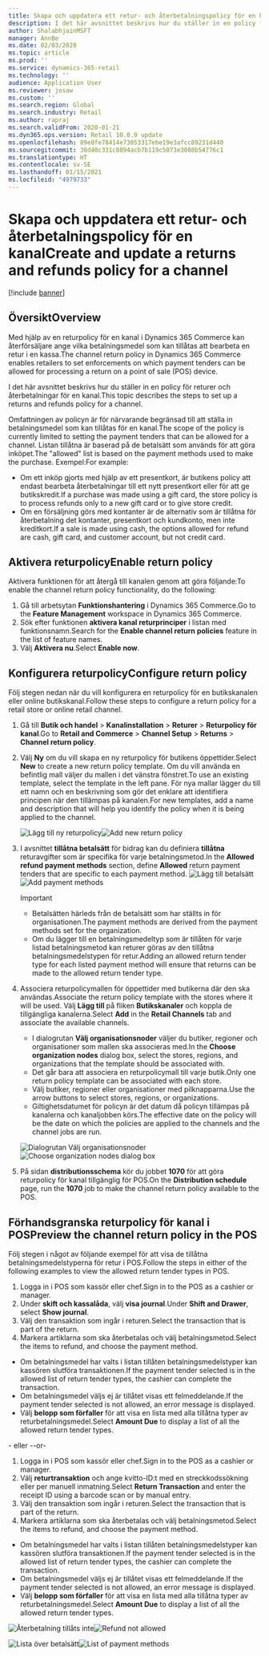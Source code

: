 ```yaml
---
title: Skapa och uppdatera ett retur- och återbetalningspolicy för en kanal
description: I det här avsnittet beskrivs hur du ställer in en policy för returer och återbetalningar för en kanal.
author: ShalabhjainMSFT
manager: AnnBe
ms.date: 02/03/2020
ms.topic: article
ms.prod: ''
ms.service: dynamics-365-retail
ms.technology: ''
audience: Application User
ms.reviewer: josaw
ms.custom: ''
ms.search.region: Global
ms.search.industry: Retail
ms.author: rapraj
ms.search.validFrom: 2020-01-21
ms.dyn365.ops.version: Retail 10.0.9 update
ms.openlocfilehash: 89e8fe78414e73053317ebe19e3afcc89231d440
ms.sourcegitcommit: 38d40c331c8894acb7b119c5073e3088b54776c1
ms.translationtype: HT
ms.contentlocale: sv-SE
ms.lasthandoff: 01/15/2021
ms.locfileid: "4979733"
---
```

# <a name="create-and-update-a-returns-and-refunds-policy-for-a-channel"></a><span data-ttu-id="0adb1-103">Skapa och uppdatera ett retur- och återbetalningspolicy för en kanal</span><span class="sxs-lookup"><span data-stu-id="0adb1-103">Create and update a returns and refunds policy for a channel</span></span>

[!include [banner](includes/banner.md)]

## <a name="overview"></a><span data-ttu-id="0adb1-104">Översikt</span><span class="sxs-lookup"><span data-stu-id="0adb1-104">Overview</span></span>

<span data-ttu-id="0adb1-105">Med hjälp av en returpolicy för en kanal i Dynamics 365 Commerce kan återförsäljare ange vilka betalningsmedel som kan tillåtas att bearbeta en retur i en kassa.</span><span class="sxs-lookup"><span data-stu-id="0adb1-105">The channel return policy in Dynamics 365 Commerce enables retailers to set enforcements on which payment tenders can be allowed for processing a return on a point of sale (POS) device.</span></span>  

<span data-ttu-id="0adb1-106">I det här avsnittet beskrivs hur du ställer in en policy för returer och återbetalningar för en kanal.</span><span class="sxs-lookup"><span data-stu-id="0adb1-106">This topic describes the steps to set up a returns and refunds policy for a channel.</span></span>

<span data-ttu-id="0adb1-107">Omfattningen av policyn är för närvarande begränsad till att ställa in betalningsmedel som kan tillåtas för en kanal.</span><span class="sxs-lookup"><span data-stu-id="0adb1-107">The scope of the policy is currently limited to setting the payment tenders that can be allowed for a channel.</span></span> <span data-ttu-id="0adb1-108">Listan tillåtna är baserad på de betalsätt som används för att göra inköpet.</span><span class="sxs-lookup"><span data-stu-id="0adb1-108">The "allowed" list is based on the payment methods used to make the purchase.</span></span> <span data-ttu-id="0adb1-109">Exempel:</span><span class="sxs-lookup"><span data-stu-id="0adb1-109">For example:</span></span>

- <span data-ttu-id="0adb1-110">Om ett inköp gjorts med hjälp av ett presentkort, är butikens policy att endast bearbeta återbetalningar till ett nytt presentkort eller för att ge butikskredit.</span><span class="sxs-lookup"><span data-stu-id="0adb1-110">If a purchase was made using a gift card, the store policy is to process refunds only to a new gift card or to give store credit.</span></span> 
- <span data-ttu-id="0adb1-111">Om en försäljning görs med kontanter är de alternativ som är tillåtna för återbetalning det kontanter, presentkort och kundkonto, men inte kreditkort.</span><span class="sxs-lookup"><span data-stu-id="0adb1-111">If a sale is made using cash, the options allowed for refund are cash, gift card, and customer account, but not credit card.</span></span> 


## <a name="enable-return-policy"></a><span data-ttu-id="0adb1-112">Aktivera returpolicy</span><span class="sxs-lookup"><span data-stu-id="0adb1-112">Enable return policy</span></span>

<span data-ttu-id="0adb1-113">Aktivera funktionen för att återgå till kanalen genom att göra följande:</span><span class="sxs-lookup"><span data-stu-id="0adb1-113">To enable the channel return policy functionality, do the following:</span></span>

1. <span data-ttu-id="0adb1-114">Gå till arbetsytan **Funktionshantering** i Dynamics 365 Commerce.</span><span class="sxs-lookup"><span data-stu-id="0adb1-114">Go to the **Feature Management** workspace in Dynamics 365 Commerce.</span></span>
2. <span data-ttu-id="0adb1-115">Sök efter funktionen **aktivera kanal returprinciper** i listan med funktionsnamn.</span><span class="sxs-lookup"><span data-stu-id="0adb1-115">Search for the **Enable channel return policies** feature in the list of feature names.</span></span>
3. <span data-ttu-id="0adb1-116">Välj **Aktivera nu**.</span><span class="sxs-lookup"><span data-stu-id="0adb1-116">Select **Enable now**.</span></span> 

## <a name="configure-return-policy"></a><span data-ttu-id="0adb1-117">Konfigurera returpolicy</span><span class="sxs-lookup"><span data-stu-id="0adb1-117">Configure return policy</span></span>

<span data-ttu-id="0adb1-118">Följ stegen nedan när du vill konfigurera en returpolicy för en butikskanalen eller online butikskanal.</span><span class="sxs-lookup"><span data-stu-id="0adb1-118">Follow these steps to configure a return policy for a retail store or online retail channel.</span></span>

1. <span data-ttu-id="0adb1-119">Gå till **Butik och handel** \> **Kanalinstallation** \> **Returer** \> **Returpolicy för kanal**.</span><span class="sxs-lookup"><span data-stu-id="0adb1-119">Go to **Retail and Commerce** \> **Channel Setup** \> **Returns** \> **Channel return policy**.</span></span>

2. <span data-ttu-id="0adb1-120">Välj **Ny** om du vill skapa en ny returpolicy för butikens öppettider.</span><span class="sxs-lookup"><span data-stu-id="0adb1-120">Select **New** to create a new return policy template.</span></span> <span data-ttu-id="0adb1-121">Om du vill använda en befintlig mall väljer du mallen i det vänstra fönstret.</span><span class="sxs-lookup"><span data-stu-id="0adb1-121">To use an existing template, select the template in the left pane.</span></span> <span data-ttu-id="0adb1-122">För nya mallar lägger du till ett namn och en beskrivning som gör det enklare att identifiera principen när den tillämpas på kanalen.</span><span class="sxs-lookup"><span data-stu-id="0adb1-122">For new templates, add a name and description that will help you identify the policy when it is being applied to the channel.</span></span>

   <span data-ttu-id="0adb1-123">![Lägg till ny returpolicy](media/Return-policy-page1.png "Lägg till ny returpolicy")</span><span class="sxs-lookup"><span data-stu-id="0adb1-123">![Add new return policy](media/Return-policy-page1.png "Add new return rolicy")</span></span>
     
   
3. <span data-ttu-id="0adb1-124">I avsnittet **tillåtna betalsätt** för bidrag kan du definiera **tillåtna** returavgifter som är specifika för varje betalningsmetod.</span><span class="sxs-lookup"><span data-stu-id="0adb1-124">In the **Allowed refund payment methods** section, define **Allowed** return payment tenders that are specific to each payment method.</span></span>
   <span data-ttu-id="0adb1-125">![Lägg till betalsätt](media/Return-policy-page2.PNG "Ange tillåtna betalsätt per betalningstyp")</span><span class="sxs-lookup"><span data-stu-id="0adb1-125">![Add payment methods](media/Return-policy-page2.PNG "Set allowed payment methods per payment type")</span></span>
   
    > [!IMPORTANT]
    > - <span data-ttu-id="0adb1-126">Betalsätten härleds från de betalsätt som har ställts in för organisationen.</span><span class="sxs-lookup"><span data-stu-id="0adb1-126">The payment methods are derived from the payment methods set for the organization.</span></span>
    > - <span data-ttu-id="0adb1-127">Om du lägger till en betalningsmedeltyp som är tillåten för varje listad betalningsmetod kan returer göras av den tillåtna betalningsmedelstypen för retur.</span><span class="sxs-lookup"><span data-stu-id="0adb1-127">Adding an allowed return tender type for each listed payment method will ensure that returns can be made to the allowed return tender type.</span></span>
    
4. <span data-ttu-id="0adb1-128">Associera returpolicymallen för öppettider med butikerna där den ska användas.</span><span class="sxs-lookup"><span data-stu-id="0adb1-128">Associate the return policy template with the stores where it will be used.</span></span> <span data-ttu-id="0adb1-129">Välj **Lägg till** på fliken **Butikskanaler** och koppla de tillgängliga kanalerna.</span><span class="sxs-lookup"><span data-stu-id="0adb1-129">Select **Add** in the **Retail Channels** tab and associate the available channels.</span></span> 

    - <span data-ttu-id="0adb1-130">I dialogrutan **Välj organisationsnoder** väljer du butiker, regioner och organisationer som mallen ska associeras med.</span><span class="sxs-lookup"><span data-stu-id="0adb1-130">In the **Choose organization nodes** dialog box, select the stores, regions, and organizations that the template should be associated with.</span></span>
    - <span data-ttu-id="0adb1-131">Det går bara att associera en returpolicymall till varje butik.</span><span class="sxs-lookup"><span data-stu-id="0adb1-131">Only one return policy template can be associated with each store.</span></span>
    - <span data-ttu-id="0adb1-132">Välj butiker, regioner eller organisationer med pilknapparna.</span><span class="sxs-lookup"><span data-stu-id="0adb1-132">Use the arrow buttons to select stores, regions, or organizations.</span></span>
    - <span data-ttu-id="0adb1-133">Giltighetsdatumet för policyn är det datum då policyn tillämpas på kanalerna och kanaljobben körs.</span><span class="sxs-lookup"><span data-stu-id="0adb1-133">The effective date on the policy will be the date on which the policies are applied to the channels and the channel jobs are run.</span></span> 

    <span data-ttu-id="0adb1-134">![Dialogrutan Välj organisationsnoder](media/Return-policy-page3.PNG "Dialogrutan Välj organisationsnoder")</span><span class="sxs-lookup"><span data-stu-id="0adb1-134">![Choose organization nodes dialog box](media/Return-policy-page3.PNG "Choose organization nodes dialog box")</span></span>

5. <span data-ttu-id="0adb1-135">På sidan **distributionsschema** kör du jobbet **1070** för att göra returpolicy för kanal tillgänglig för POS.</span><span class="sxs-lookup"><span data-stu-id="0adb1-135">On the **Distribution schedule** page, run the **1070** job to make the channel return policy available to the POS.</span></span>

## <a name="preview-the-channel-return-policy-in-the-pos"></a><span data-ttu-id="0adb1-136">Förhandsgranska returpolicy för kanal i POS</span><span class="sxs-lookup"><span data-stu-id="0adb1-136">Preview the channel return policy in the POS</span></span>

<span data-ttu-id="0adb1-137">Följ stegen i något av följande exempel för att visa de tillåtna betalningsmedelstyperna för retur i POS.</span><span class="sxs-lookup"><span data-stu-id="0adb1-137">Follow the steps in either of the following examples to view the allowed return tender types in POS.</span></span>

1. <span data-ttu-id="0adb1-138">Logga in i POS som kassör eller chef.</span><span class="sxs-lookup"><span data-stu-id="0adb1-138">Sign in to the POS as a cashier or manager.</span></span>
2. <span data-ttu-id="0adb1-139">Under **skift och kassalåda**, välj **visa journal**.</span><span class="sxs-lookup"><span data-stu-id="0adb1-139">Under **Shift and Drawer**, select **Show journal**.</span></span>
3. <span data-ttu-id="0adb1-140">Välj den transaktion som ingår i returen.</span><span class="sxs-lookup"><span data-stu-id="0adb1-140">Select the transaction that is part of the return.</span></span> 
4. <span data-ttu-id="0adb1-141">Markera artiklarna som ska återbetalas och välj betalningsmetod.</span><span class="sxs-lookup"><span data-stu-id="0adb1-141">Select the items to refund, and choose the payment method.</span></span>  
- <span data-ttu-id="0adb1-142">Om betalningsmedel har valts i listan tillåten betalningsmedelstyper kan kassören slutföra transaktionen.</span><span class="sxs-lookup"><span data-stu-id="0adb1-142">If the payment tender selected is in the allowed list of return tender types, the cashier can complete the transaction.</span></span>
- <span data-ttu-id="0adb1-143">Om betalningsmedel väljs ej är tillåtet visas ett felmeddelande.</span><span class="sxs-lookup"><span data-stu-id="0adb1-143">If the payment tender selected is not allowed, an error message is displayed.</span></span>
- <span data-ttu-id="0adb1-144">Välj **belopp som förfaller** för att visa en lista med alla tillåtna typer av returbetalningsmedel.</span><span class="sxs-lookup"><span data-stu-id="0adb1-144">Select **Amount Due** to display a list of all the allowed return tender types.</span></span>

<span data-ttu-id="0adb1-145">- eller -</span><span class="sxs-lookup"><span data-stu-id="0adb1-145">-or-</span></span>

1. <span data-ttu-id="0adb1-146">Logga in i POS som kassör eller chef.</span><span class="sxs-lookup"><span data-stu-id="0adb1-146">Sign in to the POS as a cashier or manager.</span></span>
2. <span data-ttu-id="0adb1-147">Välj **returtransaktion** och ange kvitto-ID:t med en streckkodssökning eller per manuell inmatning.</span><span class="sxs-lookup"><span data-stu-id="0adb1-147">Select **Return Transaction** and enter the receipt ID using a barcode scan or by manual entry.</span></span> 
3. <span data-ttu-id="0adb1-148">Välj den transaktion som ingår i returen.</span><span class="sxs-lookup"><span data-stu-id="0adb1-148">Select the transaction that is part of the return.</span></span> 
4. <span data-ttu-id="0adb1-149">Markera artiklarna som ska återbetalas och välj betalningsmetod.</span><span class="sxs-lookup"><span data-stu-id="0adb1-149">Select the items to refund, and choose the payment method.</span></span>  
- <span data-ttu-id="0adb1-150">Om betalningsmedel har valts i listan tillåten betalningsmedelstyper kan kassören slutföra transaktionen.</span><span class="sxs-lookup"><span data-stu-id="0adb1-150">If the payment tender selected is in the allowed list of return tender types, the cashier can complete the transaction.</span></span>
- <span data-ttu-id="0adb1-151">Om betalningsmedel väljs ej är tillåtet visas ett felmeddelande.</span><span class="sxs-lookup"><span data-stu-id="0adb1-151">If the payment tender selected is not allowed, an error message is displayed.</span></span>
- <span data-ttu-id="0adb1-152">Välj **belopp som förfaller** för att visa en lista med alla tillåtna typer av returbetalningsmedel.</span><span class="sxs-lookup"><span data-stu-id="0adb1-152">Select **Amount Due** to display a list of all the allowed return tender types.</span></span>

<span data-ttu-id="0adb1-153">![Återbetalning tillåts inte](media/Return-policy-page6.png "Återbetalningstyp tillåts inte")</span><span class="sxs-lookup"><span data-stu-id="0adb1-153">![Refund not allowed](media/Return-policy-page6.png "Refund type not allowed")</span></span>



<span data-ttu-id="0adb1-154">![Lista över betalsätt](media/Return-policy-page5.PNG "Återbetalningstyp tillåts")</span><span class="sxs-lookup"><span data-stu-id="0adb1-154">![List of payment methods](media/Return-policy-page5.PNG "Refund types allowed")</span></span>
